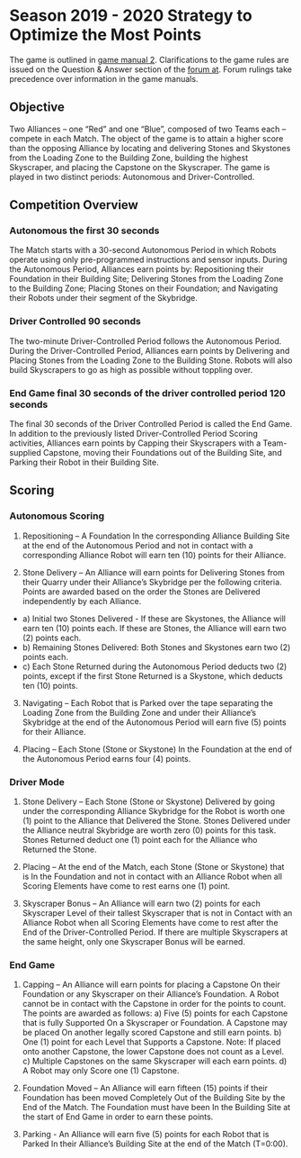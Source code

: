 # Season 2019 - 2020 Strategy to Optimize the Most Points

The game is outlined in [game manual 2](https://www.firstinspires.org/sites/default/files/uploads/resource_library/ftc/game-manual-part-2.pdf).
Clarifications to the game rules are issued on the Question & Answer section
of the [forum at](ftcforum.usfirst.org). Forum rulings take precedence over
information in the game manuals.

## Objective

Two Alliances – one “Red” and one “Blue”, composed of two Teams each – compete
in each Match. The object of the game is to attain a higher score than the
opposing Alliance by locating and delivering Stones and Skystones from the
Loading Zone to the Building Zone, building the highest Skyscraper, and
placing the Capstone on the Skyscraper. The game is played in two distinct
periods: Autonomous and Driver-Controlled.

## Competition Overview

### Autonomous the first 30 seconds

The Match starts with a 30-second Autonomous Period in which Robots operate
using only pre-programmed instructions and sensor inputs. During the
Autonomous Period, Alliances earn points by: Repositioning their Foundation
in their Building Site; Delivering Stones from the Loading Zone to the
Building Zone; Placing Stones on their Foundation; and Navigating their
Robots under their segment of the Skybridge.

### Driver Controlled 90 seconds

The two-minute Driver-Controlled Period follows the Autonomous Period. During
the Driver-Controlled Period, Alliances earn points by Delivering and Placing
Stones from the Loading Zone to the Building Stone. Robots will also build
Skyscrapers to go as high as possible without toppling over.

### End Game final 30 seconds of the driver controlled period 120 seconds

The final 30 seconds of the Driver Controlled Period is called the End Game.
In addition to the previously listed Driver-Controlled Period Scoring
activities, Alliances earn points by Capping their Skyscrapers with a
Team-supplied Capstone, moving their Foundations out of the Building Site,
and Parking their Robot in their Building Site.

## Scoring

### Autonomous Scoring

1) Repositioning – A Foundation In the corresponding Alliance Building
Site at the end of the Autonomous Period and not in contact with a
corresponding Alliance Robot will earn ten (10) points for their Alliance.

2) Stone Delivery – An Alliance will earn points for Delivering Stones from
their Quarry under their Alliance’s Skybridge per the following criteria.
Points are awarded based on the order the Stones are Delivered independently
by each Alliance.
* a) Initial two Stones Delivered - If these are Skystones, the Alliance will
earn ten (10) points each.
If these are Stones, the Alliance will earn two (2) points each.
* b) Remaining Stones Delivered: Both Stones and Skystones earn two (2) points each.
* c) Each Stone Returned during the Autonomous Period deducts two (2) points, except if the first
Stone Returned is a Skystone, which deducts ten (10) points.


3) Navigating – Each Robot that is Parked over the tape separating the
Loading Zone from the Building Zone and under their Alliance’s Skybridge at
the end of the Autonomous Period will earn five (5) points for their Alliance.

4) Placing – Each Stone (Stone or Skystone) In the Foundation at the end of
the Autonomous Period earns four (4) points.

### Driver Mode

1) Stone Delivery – Each Stone (Stone or Skystone) Delivered by going under
the corresponding Alliance Skybridge for the Robot is worth one (1) point to
the Alliance that Delivered the Stone. Stones Delivered under the Alliance
neutral Skybridge are worth zero (0) points for this task. Stones Returned
deduct one (1) point each for the Alliance who Returned the Stone.

2) Placing – At the end of the Match, each Stone (Stone or Skystone) that
is In the Foundation and not in contact with an Alliance Robot when all
Scoring Elements have come to rest earns one (1) point.

3) Skyscraper Bonus – An Alliance will earn two (2) points for each
Skyscraper Level of their tallest Skyscraper that is not in Contact with
an Alliance Robot when all Scoring Elements have come to rest after the End
of the Driver-Controlled Period. If there are multiple Skyscrapers at the
same height, only one Skyscraper Bonus will be earned.

### End Game

1) Capping – An Alliance will earn points for placing a Capstone On their
Foundation or any Skyscraper on their Alliance’s Foundation. A Robot cannot
be in contact with the Capstone in order for the points to count. The points
are awarded as follows:
a) Five (5) points for each Capstone that is fully Supported On a Skyscraper
or Foundation. A Capstone may be placed On another legally scored Capstone
and still earn points.
b) One (1) point for each Level that Supports a Capstone. Note: If placed
onto another Capstone, the lower Capstone does not count as a Level.
c) Multiple Capstones on the same Skyscraper will each earn points.
d) A Robot may only Score one (1) Capstone.

2) Foundation Moved – An Alliance will earn fifteen (15) points if their
Foundation has been moved Completely Out of the Building Site by the End of
the Match. The Foundation must have been In the Building Site at the start
of End Game in order to earn these points.

3) Parking - An Alliance will earn five (5) points for each Robot that is
Parked In their Alliance’s Building Site at the end of the Match (T=0:00).
